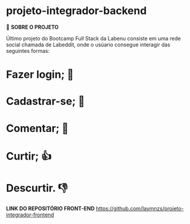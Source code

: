 # projeto-integrador-backend

📖 **SOBRE O PROJETO**

Último projeto do Bootcamp Full Stack da Labenu consiste em uma rede social chamada de Labeddit, onde o usúario consegue interagir das seguintes formas:

# Fazer login; 📱
# Cadastrar-se; 📱
# Comentar; 💬
# Curtir; 👍
# Descurtir. 👎


 **LINK DO REPOSITÓRIO FRONT-END** 
https://github.com/laymnzs/projeto-integrador-frontend



